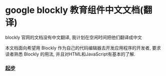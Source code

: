 # google blockly 教育组件中文文档(翻译)

blockly 官网的文档没有中文翻译, 我计划在空闲时间把他们翻译成中文


本文档面向希望用 Blockly 作为自己的代码编辑器去开发应用程序的开发者, 要求读者熟悉 Blockly 的用法, 并且对HTML和JavaScript有基本的了解.

### [起步](./get-started)
